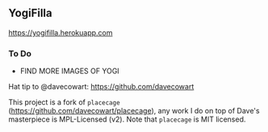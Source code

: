## YogiFilla

https://yogifilla.herokuapp.com

### To Do

- FIND MORE IMAGES OF YOGI

Hat tip to @davecowart: https://github.com/davecowart

This project is a fork of `placecage` (https://github.com/davecowart/placecage), any work I do on top of Dave's masterpiece is MPL-Licensed (v2). Note that `placecage` is MIT licensed.
